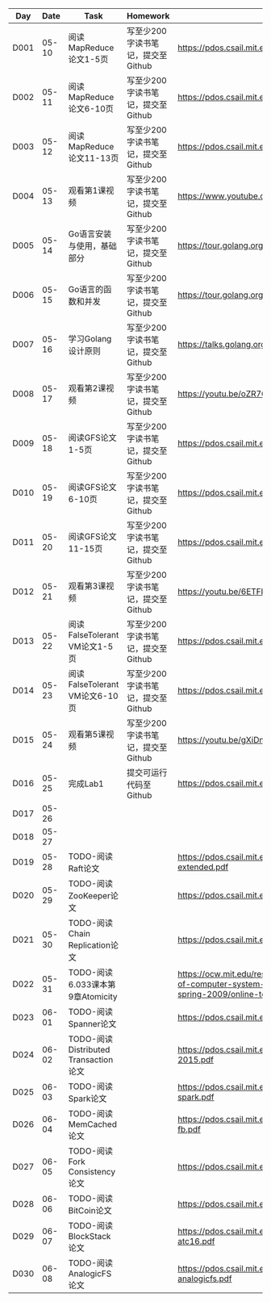 | Day  | Date  | Task                                 | Homework                          | Reference                                                                                                                                       |
|------|-------|--------------------------------------|-----------------------------------|-------------------------------------------------------------------------------------------------------------------------------------------------|
| D001 | 05-10 | 阅读MapReduce论文1-5页               | 写至少200字读书笔记，提交至Github | https://pdos.csail.mit.edu/6.824/papers/mapreduce.pdf                                                                                           |
| D002 | 05-11 | 阅读MapReduce论文6-10页              | 写至少200字读书笔记，提交至Github | https://pdos.csail.mit.edu/6.824/papers/mapreduce.pdf                                                                                           |
| D003 | 05-12 | 阅读MapReduce论文11-13页             | 写至少200字读书笔记，提交至Github | https://pdos.csail.mit.edu/6.824/papers/mapreduce.pdf                                                                                           |
| D004 | 05-13 | 观看第1课视频                        | 写至少200字读书笔记，提交至Github | https://www.youtube.com/watch?v=WtZ7pcRSkOA                                                                                                     |
| D005 | 05-14 | Go语言安装与使用，基础部分           | 写至少200字读书笔记，提交至Github | https://tour.golang.org/welcome/1                                                                                                               |
| D006 | 05-15 | Go语言的函数和并发                   | 写至少200字读书笔记，提交至Github | https://tour.golang.org/methods/1                                                                                                               |
| D007 | 05-16 | 学习Golang设计原则                   | 写至少200字读书笔记，提交至Github | https://talks.golang.org/2012/splash.article                                                                                                    |
| D008 | 05-17 | 观看第2课视频                        | 写至少200字读书笔记，提交至Github | https://youtu.be/oZR76REwSyA                                                                                                                    |
| D009 | 05-18 | 阅读GFS论文1-5页                     | 写至少200字读书笔记，提交至Github | https://pdos.csail.mit.edu/6.824/papers/gfs.pdf                                                                                                 |
| D010 | 05-19 | 阅读GFS论文6-10页                    | 写至少200字读书笔记，提交至Github | https://pdos.csail.mit.edu/6.824/papers/gfs.pdf                                                                                                 |
| D011 | 05-20 | 阅读GFS论文11-15页                   | 写至少200字读书笔记，提交至Github | https://pdos.csail.mit.edu/6.824/papers/gfs.pdf                                                                                                 |
| D012 | 05-21 | 观看第3课视频                        | 写至少200字读书笔记，提交至Github | https://youtu.be/6ETFk1-53qU                                                                                                                    |
| D013 | 05-22 | 阅读FalseTolerant VM论文1-5页        | 写至少200字读书笔记，提交至Github | https://pdos.csail.mit.edu/6.824/papers/vm-ft.pdf                                                                                               |
| D014 | 05-23 | 阅读FalseTolerant VM论文6-10页       | 写至少200字读书笔记，提交至Github | https://pdos.csail.mit.edu/6.824/papers/vm-ft.pdf                                                                                               |
| D015 | 05-24 | 观看第5课视频                        | 写至少200字读书笔记，提交至Github | https://youtu.be/gXiDmq1zDq4                                                                                                                    |
| D016 | 05-25 | 完成Lab1                             | 提交可运行代码至Github            | https://pdos.csail.mit.edu/6.824/labs/lab-mr.html                                                                                               |
| D017 | 05-26 |                                      |                                   |                                                                                                                                                 |
| D018 | 05-27 |                                      |                                   |                                                                                                                                                 |
| D019 | 05-28 | TODO-阅读Raft论文                    |                                   | https://pdos.csail.mit.edu/6.824/papers/raft-extended.pdf                                                                                       |
| D020 | 05-29 | TODO-阅读ZooKeeper论文               |                                   | https://pdos.csail.mit.edu/6.824/papers/zookeeper.pdf                                                                                           |
| D021 | 05-30 | TODO-阅读Chain Replication论文       |                                   | https://pdos.csail.mit.edu/6.824/papers/cr-osdi04.pdf                                                                                           |
| D022 | 05-31 | TODO-阅读6.033课本第9章Atomicity     |                                   | https://ocw.mit.edu/resources/res-6-004-principles-of-computer-system-design-an-introduction-spring-2009/online-textbook/atomicity_open_5_0.pdf |
| D023 | 06-01 | TODO-阅读Spanner论文                 |                                   | https://pdos.csail.mit.edu/6.824/papers/spanner.pdf                                                                                             |
| D024 | 06-02 | TODO-阅读Distributed Transaction论文 |                                   | https://pdos.csail.mit.edu/6.824/papers/farm-2015.pdf                                                                                           |
| D025 | 06-03 | TODO-阅读Spark论文                   |                                   | https://pdos.csail.mit.edu/6.824/papers/zaharia-spark.pdf                                                                                       |
| D026 | 06-04 | TODO-阅读MemCached论文               |                                   | https://pdos.csail.mit.edu/6.824/papers/memcache-fb.pdf                                                                                         |
| D027 | 06-05 | TODO-阅读Fork Consistency论文        |                                   | https://pdos.csail.mit.edu/6.824/papers/li-sundr.pdf                                                                                            |
| D028 | 06-06 | TODO-阅读BitCoin论文                 |                                   | https://pdos.csail.mit.edu/6.824/papers/bitcoin.pdf                                                                                             |
| D029 | 06-07 | TODO-阅读BlockStack论文              |                                   | https://pdos.csail.mit.edu/6.824/papers/blockstack-atc16.pdf                                                                                    |
| D030 | 06-08 | TODO-阅读AnalogicFS论文              |                                   | https://pdos.csail.mit.edu/6.824/papers/katabi-analogicfs.pdf                                                                                   |